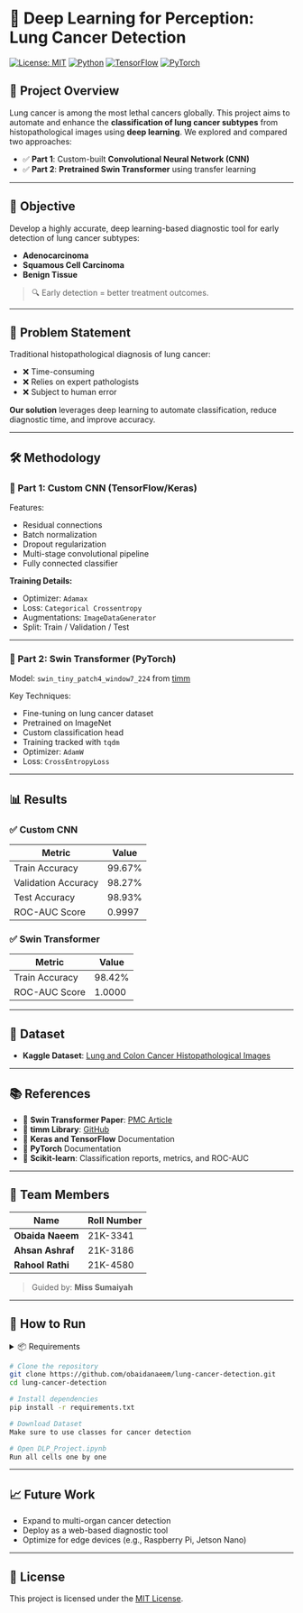 # 🧠 Deep Learning for Perception: Lung Cancer Detection

[![License: MIT](https://img.shields.io/badge/License-MIT-yellow.svg)](LICENSE)
[![Python](https://img.shields.io/badge/Python-3.8%2B-blue.svg)](https://www.python.org/)
[![TensorFlow](https://img.shields.io/badge/TensorFlow-2.x-orange.svg)](https://www.tensorflow.org/)
[![PyTorch](https://img.shields.io/badge/PyTorch-1.x-red.svg)](https://pytorch.org/)

## 📌 Project Overview

Lung cancer is among the most lethal cancers globally. This project aims to automate and enhance the **classification of lung cancer subtypes** from histopathological images using **deep learning**. We explored and compared two approaches:

- ✅ **Part 1**: Custom-built **Convolutional Neural Network (CNN)**
- ✅ **Part 2**: **Pretrained Swin Transformer** using transfer learning

---

## 🎯 Objective

Develop a highly accurate, deep learning-based diagnostic tool for early detection of lung cancer subtypes:

- **Adenocarcinoma**
- **Squamous Cell Carcinoma**
- **Benign Tissue**

> 🔍 Early detection = better treatment outcomes.

---

## 🧩 Problem Statement

Traditional histopathological diagnosis of lung cancer:

- ❌ Time-consuming
- ❌ Relies on expert pathologists
- ❌ Subject to human error

**Our solution** leverages deep learning to automate classification, reduce diagnostic time, and improve accuracy.

---

## 🛠️ Methodology

### 📍 Part 1: Custom CNN (TensorFlow/Keras)

Features:
- Residual connections
- Batch normalization
- Dropout regularization
- Multi-stage convolutional pipeline
- Fully connected classifier

**Training Details:**
- Optimizer: `Adamax`
- Loss: `Categorical Crossentropy`
- Augmentations: `ImageDataGenerator`
- Split: Train / Validation / Test

---

### 📍 Part 2: Swin Transformer (PyTorch)

Model: `swin_tiny_patch4_window7_224` from [timm](https://github.com/rwightman/pytorch-image-models)

Key Techniques:
- Fine-tuning on lung cancer dataset
- Pretrained on ImageNet
- Custom classification head
- Training tracked with `tqdm`
- Optimizer: `AdamW`
- Loss: `CrossEntropyLoss`

---

## 📊 Results

### ✅ Custom CNN
| Metric              | Value  |
|---------------------|--------|
| Train Accuracy      | 99.67% |
| Validation Accuracy | 98.27% |
| Test Accuracy       | 98.93% |
| ROC-AUC Score       | 0.9997 |

### ✅ Swin Transformer
| Metric         | Value  |
|----------------|--------|
| Train Accuracy | 98.42% |
| ROC-AUC Score  | 1.0000 |

---

## 📁 Dataset

- **Kaggle Dataset**: [Lung and Colon Cancer Histopathological Images](https://www.kaggle.com/datasets/andrewmvd/lung-and-colon-cancer-histopathological-images)

---

## 📚 References

- 🔗 **Swin Transformer Paper**: [PMC Article](https://pmc.ncbi.nlm.nih.gov/articles/PMC11325325/)
- 🔗 **timm Library**: [GitHub](https://github.com/rwightman/pytorch-image-models)
- 📘 **Keras and TensorFlow** Documentation
- 📘 **PyTorch** Documentation
- 📘 **Scikit-learn**: Classification reports, metrics, and ROC-AUC

---

## 👥 Team Members

| Name            | Roll Number |
|-----------------|-------------|
| **Obaida Naeem**| 21K-3341    |
| **Ahsan Ashraf**| 21K-3186    |
| **Rahool Rathi**| 21K-4580    |

> Guided by: **Miss Sumaiyah**

---

## 📌 How to Run

<details>
<summary>📦 Requirements</summary>

- Python 3.8+
- TensorFlow 2.x
- PyTorch 1.x
- scikit-learn
- timm
- matplotlib
- tqdm

</details>

```bash
# Clone the repository
git clone https://github.com/obaidanaeem/lung-cancer-detection.git
cd lung-cancer-detection

# Install dependencies
pip install -r requirements.txt

# Download Dataset
Make sure to use classes for cancer detection

# Open DLP_Project.ipynb
Run all cells one by one

```

---

## 📈 Future Work

- Expand to multi-organ cancer detection
- Deploy as a web-based diagnostic tool
- Optimize for edge devices (e.g., Raspberry Pi, Jetson Nano)

---

## 📄 License

This project is licensed under the [MIT License](LICENSE).